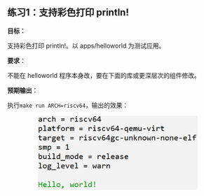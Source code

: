 ## 练习1：支持彩色打印 println!



**目标：**

支持彩色打印 println!。以 apps/helloworld 为测试应用。



**要求**：

不能在 helloworld 程序本身改，要在下面的库或更深层次的组件修改。



**预期输出**：

执行`make run ARCH=riscv64`，输出的效果：

<div style="text-align:center">
   <img src=".\img\1-1.png" alt="1-1" style="zoom:80%"/>
</div>
